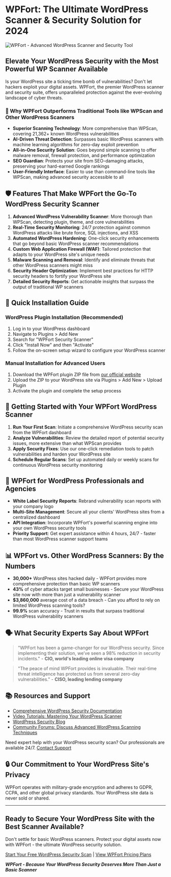 # WPFort: The Ultimate WordPress Scanner & Security Solution for 2024

![WPFort - Advanced WordPress Scanner and Security Tool](https://github.com/sec1-charlie/wordpress-scanner/blob/main/WPFort-wordpress-scanner.jpg)


## Elevate Your WordPress Security with the Most Powerful WP Scanner Available

Is your WordPress site a ticking time bomb of vulnerabilities? Don't let hackers exploit your digital assets. WPFort, the premier WordPress scanner and security suite, offers unparalleled protection against the ever-evolving landscape of cyber threats.

### 🚀 Why WPFort Outperforms Traditional Tools like WPScan and Other WordPress Scanners

- **Superior Scanning Technology**: More comprehensive than WPScan, covering 21,362+ known WordPress vulnerabilities
- **AI-Driven Threat Detection**: Surpasses basic WordPress scanners with machine learning algorithms for zero-day exploit prevention
- **All-in-One Security Solution**: Goes beyond simple scanning to offer malware removal, firewall protection, and performance optimization
- **SEO Guardian**: Protects your site from SEO-damaging attacks, preserving your hard-earned Google rankings
- **User-Friendly Interface**: Easier to use than command-line tools like WPScan, making advanced security accessible to all

## 🛡️ Features That Make WPFort the Go-To WordPress Security Scanner

1. **Advanced WordPress Vulnerability Scanner**: More thorough than WPScan, detecting plugin, theme, and core vulnerabilities
2. **Real-Time Security Monitoring**: 24/7 protection against common WordPress attacks like brute force, SQL injections, and XSS
3. **Automated WordPress Hardening**: One-click security enhancements that go beyond basic WordPress scanner recommendations
4. **Custom Web Application Firewall (WAF)**: Tailored protection that adapts to your WordPress site's unique needs
5. **Malware Scanning and Removal**: Identify and eliminate threats that other WordPress scanners might miss
6. **Security Header Optimization**: Implement best practices for HTTP security headers to fortify your WordPress site
7. **Detailed Security Reports**: Get actionable insights that surpass the output of traditional WP scanners

## 🔧 Quick Installation Guide

### WordPress Plugin Installation (Recommended)

1. Log in to your WordPress dashboard
2. Navigate to Plugins > Add New
3. Search for "WPFort Security Scanner"
4. Click "Install Now" and then "Activate"
5. Follow the on-screen setup wizard to configure your WordPress scanner

### Manual Installation for Advanced Users

1. Download the WPFort plugin ZIP file from [our official website](https://sec1.io/sec1wpfort/)
2. Upload the ZIP to your WordPress site via Plugins > Add New > Upload Plugin
3. Activate the plugin and complete the setup process

## 🚀 Getting Started with Your WPFort WordPress Scanner

1. **Run Your First Scan**: Initiate a comprehensive WordPress security scan from the WPFort dashboard
2. **Analyze Vulnerabilities**: Review the detailed report of potential security issues, more extensive than what WPScan provides
3. **Apply Security Fixes**: Use our one-click remediation tools to patch vulnerabilities and harden your WordPress site
4. **Schedule Regular Scans**: Set up automated daily or weekly scans for continuous WordPress security monitoring

## 💼 WPFort for WordPress Professionals and Agencies

- **White Label Security Reports**: Rebrand vulnerability scan reports with your company logo
- **Multi-Site Management**: Secure all your clients' WordPress sites from a centralized dashboard
- **API Integration**: Incorporate WPFort's powerful scanning engine into your own WordPress security tools
- **Priority Support**: Get expert assistance within 4 hours, 24/7 - faster than most WordPress scanner support teams

## 📊 WPFort vs. Other WordPress Scanners: By the Numbers

- **30,000+** WordPress sites hacked daily - WPFort provides more comprehensive protection than basic WP scanners
- **43%** of cyber attacks target small businesses - Secure your WordPress site now with more than just a vulnerability scanner
- **$3,860,000** average cost of a data breach - Can you afford to rely on limited WordPress scanning tools?
- **99.9%** scan accuracy - Trust in results that surpass traditional WordPress vulnerability scanners

## 🗣️ What Security Experts Say About WPFort

> "WPFort has been a game-changer for our WordPress security. Since implementing their solution, we’ve seen a 98% reduction in security incidents." - **CIO, world's leading online visa company**

> "The peace of mind WPFort provides is invaluable. Their real-time threat intelligence has protected us from several zero-day vulnerabilities." - **CISO, leading lending company**


## 📚 Resources and Support

- [Comprehensive WordPress Security Documentation](https://sec1.io/sec1wpfort/)
- [Video Tutorials: Mastering Your WordPress Scanner](mailto:support@sec1.io)
- [WordPress Security Blog](https://sec1.io/blog/)
- [Community Forums: Discuss Advanced WordPress Scanning Techniques](https://sec1.io/contact-us/)

Need expert help with your WordPress security scan? Our professionals are available 24/7. [Contact Support](mailto:support@sec1.io)

## 🔒 Our Commitment to Your WordPress Site's Privacy

WPFort operates with military-grade encryption and adheres to GDPR, CCPA, and other global privacy standards. Your WordPress site data is never sold or shared.

---

## Ready to Secure Your WordPress Site with the Best Scanner Available?

Don't settle for basic WordPress scanners. Protect your digital assets now with WPFort - the ultimate WordPress security solution.

[Start Your Free WordPress Security Scan](https://sec1.io/sec1wpfort/) | [View WPFort Pricing Plans](https://sec1.io/book-a-demo/)

***WPFort - Because Your WordPress Security Deserves More Than Just a Basic Scanner***

